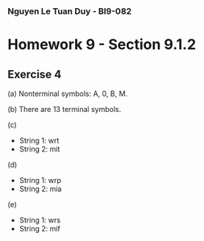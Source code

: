 ### Nguyen Le Tuan Duy - BI9-082

# Homework 9 - Section 9.1.2
## Exercise 4

(a)
Nonterminal symbols: A, 0, B, M.

(b)
There are 13 terminal symbols.

(c)
- String 1: wrt
- String 2: mit

(d)
- String 1: wrp
- String 2: mia

(e)
- String 1: wrs
- String 2: mif 
